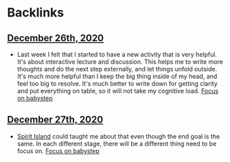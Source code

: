 
# Backlinks
## [December 26th, 2020](<December 26th, 2020.md>)
- Last week I felt that I started to have a new activity that is very helpful. It's about interactive lecture and discussion. This helps me to write more thoughts and do the next step externally, and let things unfold outside. It's much more helpful than I keep the big thing inside of my head, and feel too big to resolve. It's much better to write down for getting clarity and put everything on table, so it will not take my cognitive load. [Focus on babystep](<Focus on babystep.md>)

## [December 27th, 2020](<December 27th, 2020.md>)
- [Spirit Island](<Spirit Island.md>) could taught me about that even though the end goal is the same. In each different stage, there will be a different thing need to be focus on. [Focus on babystep](<Focus on babystep.md>)

